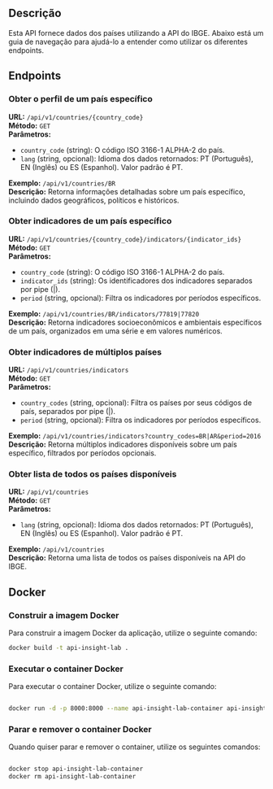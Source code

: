 ## Descrição

Esta API fornece dados dos países utilizando a API do IBGE. Abaixo está um guia de navegação para ajudá-lo a entender como utilizar os diferentes endpoints.

## Endpoints

### Obter o perfil de um país específico

**URL:** `/api/v1/countries/{country_code}`  
**Método:** `GET`  
**Parâmetros:**
- `country_code` (string): O código ISO 3166-1 ALPHA-2 do país.
- `lang` (string, opcional): Idioma dos dados retornados: PT (Português), EN (Inglês) ou ES (Espanhol). Valor padrão é PT.

**Exemplo:** `/api/v1/countries/BR`  
**Descrição:** Retorna informações detalhadas sobre um país específico, incluindo dados geográficos, políticos e históricos.

### Obter indicadores de um país específico

**URL:** `/api/v1/countries/{country_code}/indicators/{indicator_ids}`  
**Método:** `GET`  
**Parâmetros:**
- `country_code` (string): O código ISO 3166-1 ALPHA-2 do país.
- `indicator_ids` (string): Os identificadores dos indicadores separados por pipe (|).
- `period` (string, opcional): Filtra os indicadores por períodos específicos.

**Exemplo:** `/api/v1/countries/BR/indicators/77819|77820`  
**Descrição:** Retorna indicadores socioeconômicos e ambientais específicos de um país, organizados em uma série e em valores numéricos.

### Obter indicadores de múltiplos países

**URL:** `/api/v1/countries/indicators`  
**Método:** `GET`  
**Parâmetros:**
- `country_codes` (string, opcional): Filtra os países por seus códigos de país, separados por pipe (|).
- `period` (string, opcional): Filtra os indicadores por períodos específicos.

**Exemplo:** `/api/v1/countries/indicators?country_codes=BR|AR&period=2016`  
**Descrição:** Retorna múltiplos indicadores disponíveis sobre um país específico, filtrados por períodos opcionais.

### Obter lista de todos os países disponíveis

**URL:** `/api/v1/countries`  
**Método:** `GET`  
**Parâmetros:**
- `lang` (string, opcional): Idioma dos dados retornados: PT (Português), EN (Inglês) ou ES (Espanhol). Valor padrão é PT.

**Exemplo:** `/api/v1/countries`  
**Descrição:** Retorna uma lista de todos os países disponíveis na API do IBGE.

## Docker

### Construir a imagem Docker

Para construir a imagem Docker da aplicação, utilize o seguinte comando:

```sh
docker build -t api-insight-lab .
```
### Executar o container Docker

Para executar o container Docker, utilize o seguinte comando:

```sh

docker run -d -p 8000:8000 --name api-insight-lab-container api-insight-lab

```

### Parar e remover o container Docker

Quando quiser parar e remover o container, utilize os seguintes comandos:

```sh

docker stop api-insight-lab-container
docker rm api-insight-lab-container
```